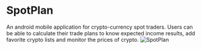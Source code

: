 # SpotPlan
An android mobile application for crypto-currency spot traders. Users can be able to calculate their trade plans to know expected income results, add favorite crypto lists and monitor the prices of crypto.
![SpotPlan](https://github.com/aoirres/spotplan-xamarin-mobile-app/blob/main/spotplan/Resources/drawable/spotplan.png?raw=true)
